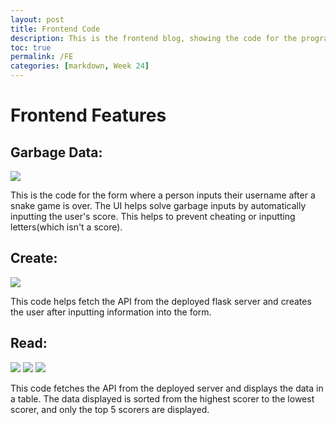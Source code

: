 ```yaml
---
layout: post
title: Frontend Code
description: This is the frontend blog, showing the code for the program functionality.
toc: true
permalink: /FE
categories: [markdown, Week 24]
---
```


# Frontend Features

## Garbage Data:
![]({{site.baseurl}}/images/Form.png)

This is the code for the form where a person inputs their username after a snake game is over. The UI helps solve garbage inputs by automatically inputting the user's score. This helps to prevent cheating or inputting letters(which isn't a score).

## Create:
![]({{site.baseurl}}/images/CreateFrontend.png)

This code helps fetch the API from the deployed flask server and creates the user after inputting information into the form.

## Read:
![]({{site.baseurl}}/images/ReadFrontend1.png)
![]({{site.baseurl}}/images/ReadFrontend2.png)
![]({{site.baseurl}}/images/ReadFrontend3.png)

This code fetches the API from the deployed server and displays the data in a table. The data displayed is sorted from the highest scorer to the lowest scorer, and only the top 5 scorers are displayed.